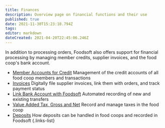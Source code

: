 ```yaml
---
title: Finances
description: Overview page on financial functions and their use
published: true
date: 2021-11-30T15:23:18.794Z
tags: 
editor: markdown
dateCreated: 2021-04-20T22:45:06.246Z
---
```


In addition to processing orders, Foodsoft also offers support for financial processing by managing member credits, supplier invoices, and the food coop's bank account.

- [Member Accounts for Credit](/en/documentation/admin/finances/accounts) Management of the credit accounts of all food coop members and transactions
- [Invoices](/en/documentation/admin/finances/invoices) Digitally file supplier invoices, link them with orders, and track payment status
- [Link Bank Account with Foodsoft](/en/documentation/admin/finances/bank-accounts) Automated recording of new and existing transfers
- [Value Added Tax, Gross and Net](/en/documentation/admin/finances/value-added-tax) Record and manage taxes in the food coop
- [Deposits](/en/documentation/admin/finances/deposits) How deposits can be handled in food coops and recorded in Foodsoft
{.links-list}